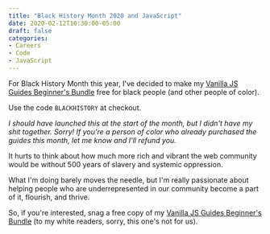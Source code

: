 ```yaml
---
title: "Black History Month 2020 and JavaScript"
date: 2020-02-12T10:30:00-05:00
draft: false
categories:
- Careers
- Code
- JavaScript
---
```


For Black History Month this year, I've decided to make my [Vanilla JS Guides Beginner's Bundle](https://vanillajsguides.com/beginner-bundle/) free for black people (and other people of color).

Use the code `BLACKHISTORY` at checkout.

*I should have launched this at the start of the month, but I didn't have my shit together. Sorry! If you're a person of color who already purchased the guides this month, let me know and I'll refund you.*

It hurts to think about how much more rich and vibrant the web community would be without 500 years of slavery and systemic oppression.

What I'm doing barely moves the needle, but I'm really passionate about helping people who are underrepresented in our community become a part of it, flourish, and thrive.

So, if you're interested, snag a free copy of my [Vanilla JS Guides Beginner's Bundle](https://vanillajsguides.com/beginner-bundle/) (to my white readers, sorry, this one's not for us).